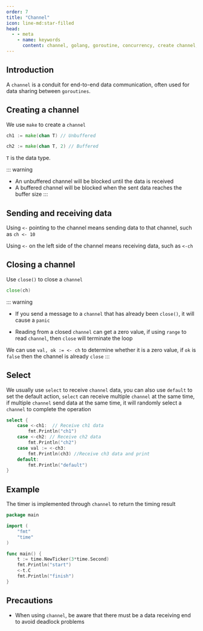```yaml
---
order: 7
title: "Channel"
icon: line-md:star-filled
head:
  - - meta
    - name: keywords
      content: channel, golang, goroutine, concurrency, create channel, send data, receive data, close channel
---
```


## Introduction

A `channel` is a conduit for end-to-end data communication, often used for data sharing between `goroutines`.

## Creating a channel

We use `make` to create a `channel`

```go
ch1 := make(chan T) // Unbuffered

ch2 := make(chan T, 2) // Buffered
```

`T` is the data type.

::: warning
- An unbuffered channel will be blocked until the data is received
- A buffered channel will be blocked when the sent data reaches the buffer size
:::

## Sending and receiving data

Using `<-` pointing to the channel means sending data to that channel, such as `ch <- 10`

Using `<-` on the left side of the channel means receiving data, such as `<-ch`

## Closing a channel

Use `close()` to close a `channel`

```go
close(ch)
```

::: warning
- If you send a message to a `channel` that has already been `close()`, it will cause a `panic`

- Reading from a closed `channel` can get a zero value, if using `range` to read `channel`, then `close` will terminate the loop

We can use `val, ok := <- ch` to determine whether it is a zero value, if `ok` is `false` then the channel is already `close`
:::


## Select

We usually use `select` to receive `channel` data, you can also use `default` to set the default action, `select` can receive multiple `channel` at the same time, if multiple `channel` send data at the same time, it will randomly select a `channel` to complete the operation

```go
select {
    case <-ch1:  // Receive ch1 data
        fmt.Println("ch1")  
    case <-ch2: // Receive ch2 data
        fmt.Println("ch2")
    case val := <-ch3:
        fmt.Println(ch3) //Receive ch3 data and print
    default:
        fmt.Println("default")
}
```

## Example

The timer is implemented through `channel` to return the timing result

```go
package main

import (
	"fmt"
	"time"
)

func main() {
	t := time.NewTicker(3*time.Second)
	fmt.Println("start")
	<-t.C
	fmt.Println("finish")
}

```

## Precautions

- When using `channel`, be aware that there must be a data receiving end to avoid deadlock problems